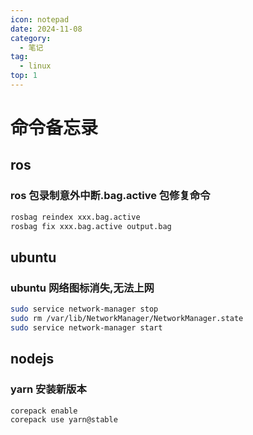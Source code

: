 ```yaml
---
icon: notepad
date: 2024-11-08
category:
  - 笔记
tag:
  - linux
top: 1
---
```


# 命令备忘录

## ros

### ros 包录制意外中断.bag.active 包修复命令

```bash
rosbag reindex xxx.bag.active
rosbag fix xxx.bag.active output.bag
```

## ubuntu

### ubuntu 网络图标消失,无法上网

```bash
sudo service network-manager stop
sudo rm /var/lib/NetworkManager/NetworkManager.state
sudo service network-manager start
```

## nodejs

### yarn 安装新版本

```bash
corepack enable
corepack use yarn@stable
```
